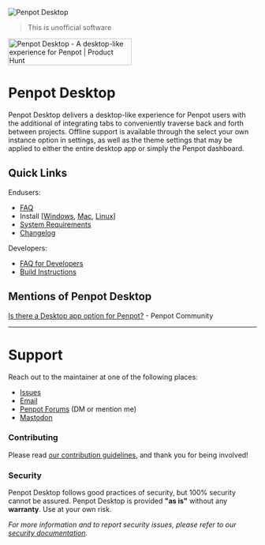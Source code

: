 ![Penpot Desktop](https://sudovanilla.com/content/images/Promo%20-%20Dark%20Background%20-%20Transparent%20-%20Slim.png)
> This is unofficial software

<a href="https://www.producthunt.com/posts/penpot-desktop?utm_source=badge-featured&utm_medium=badge&utm_souce=badge-penpot&#0045;desktop" target="_blank"><img src="https://api.producthunt.com/widgets/embed-image/v1/featured.svg?post_id=371642&theme=dark" alt="Penpot&#0032;Desktop - A&#0032;desktop&#0045;like&#0032;experience&#0032;for&#0032;Penpot | Product Hunt" style="width: 250px; height: 54px;" width="250" height="54" /></a>

# Penpot Desktop
Penpot Desktop delivers a desktop-like experience for Penpot users with the additional of integrating tabs to conveniently traverse back and forth between projects. Offline support is available through the select your own instance option in settings, as well as the theme settings that may be applied to either the entire desktop app or simply the Penpot dashboard.

## Quick Links
Endusers:
 - [FAQ](https://sudovanilla.com/code/Korbs/Penpot-Desktop/docs/FAQ.md)
 - Install [[Windows](https://sudovanilla.com/code/Korbs/Penpot-Desktop/docs/install/WINDOWS.md), [Mac](https://sudovanilla.com/code/Korbs/Penpot-Desktop/docs/install/MAC.md), [Linux](https://sudovanilla.com/code/Korbs/Penpot-Desktop/docs/install/LINUX.md)]
 - [System Requirements](https://sudovanilla.com/code/Korbs/Penpot-Desktop/docs/install/INSTALL.md#system-requirements)
 - [Changelog](https://sudovanilla.com/code/Korbs/Penpot-Desktop/docs/CHANGELOG.md)

Developers:
 - [FAQ for Developers](https://sudovanilla.com/code/Korbs/Penpot-Desktop/docs/FAQ-for-developers.md)
 - [Build Instructions](https://sudovanilla.com/code/Korbs/Penpot-Desktop/docs/BUILD.md)

## Mentions of Penpot Desktop
[Is there a Desktop app option for Penpot?](https://community.penpot.app/t/is-there-a-desktop-app-option-for-penpot/2038) - Penpot Community

___

# Support
Reach out to the maintainer at one of the following places:

- [Issues](https://sudovanilla.com/code/Korbs/Penpot-Desktop/-/issues)
- [Email](mailto:hello@sudovanilla.com)
- [Penpot Forums](https://community.penpot.app/u/korbs/summary) (DM or mention me)
- [Mastodon](https://fosstodon.org/@SudoVanilla)

### Contributing
Please read [our contribution guidelines](https://sudovanilla.com/code/Korbs/Penpot-Desktop/docs/CONTRIBUTING.md), and thank you for being involved!

### Security
Penpot Desktop follows good practices of security, but 100% security cannot be assured.
Penpot Desktop is provided **"as is"** without any **warranty**. Use at your own risk.

_For more information and to report security issues, please refer to our [security documentation](https://sudovanilla.com/code/Korbs/Penpot-Desktop/docs/SECURITY.md)._